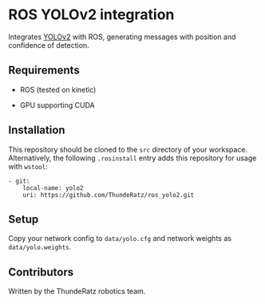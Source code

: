 # ROS YOLOv2 integration
Integrates [YOLOv2](http://pjreddie.com/darknet/yolo/) with ROS, generating messages with position and confidence of detection.

## Requirements
* ROS (tested on kinetic)

* GPU supporting CUDA

## Installation
This repository should be cloned to the `src` directory of your workspace. Alternatively, the following `.rosinstall` entry adds this repository for usage with `wstool`:

```
- git:
    local-name: yolo2
    uri: https://github.com/ThundeRatz/ros_yolo2.git
```

## Setup
Copy your network config to `data/yolo.cfg` and network weights as `data/yolo.weights`.

## Contributors
Written by the ThundeRatz robotics team.

